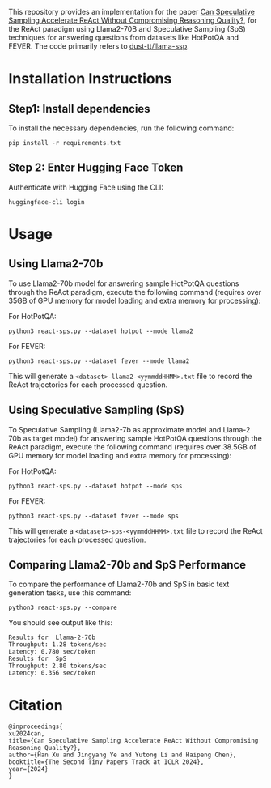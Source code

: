 This repository provides an implementation for the paper [Can Speculative Sampling Accelerate ReAct Without Compromising Reasoning Quality?](https://openreview.net/forum?id=42b9hJrIpX), for the ReAct paradigm using Llama2-70B and Speculative Sampling (SpS) techniques for answering questions from datasets like HotPotQA and FEVER. The code primarily refers to [dust-tt/llama-ssp](https://github.com/dust-tt/llama-ssp).

# Installation Instructions
## Step1: Install dependencies
To install the necessary dependencies, run the following command:

```
pip install -r requirements.txt
```

## Step 2: Enter Hugging Face Token
Authenticate with Hugging Face using the CLI:
```
huggingface-cli login
```
# Usage
## Using Llama2-70b
To use Llama2-70b model for answering sample HotPotQA questions through the ReAct paradigm, execute the following command (requires over 35GB of GPU memory for model loading and extra memory for processing):

For HotPotQA:
```
python3 react-sps.py --dataset hotpot --mode llama2
```
For FEVER:
```
python3 react-sps.py --dataset fever --mode llama2
```
This will generate a `<dataset>-llama2-<yymmddHHMM>.txt` file to record the ReAct trajectories for each processed question.
## Using Speculative Sampling (SpS)
To Speculative Sampling (Llama2-7b as approximate model and Llama-2 70b as target model) for answering sample HotPotQA questions through the ReAct paradigm, execute the following command (requires over 38.5GB of GPU memory for model loading and extra memory for processing):

For HotPotQA:
```
python3 react-sps.py --dataset hotpot --mode sps
```
For FEVER:
```
python3 react-sps.py --dataset fever --mode sps
```
This will generate a `<dataset>-sps-<yymmddHHMM>.txt` file to record the ReAct trajectories for each processed question.
## Comparing Llama2-70b and SpS Performance
To compare the performance of Llama2-70b and SpS in basic text generation tasks, use this command:
```
python3 react-sps.py --compare
```
You should see output like this:
```
Results for  Llama-2-70b
Throughput: 1.28 tokens/sec
Latency: 0.780 sec/token
Results for  SpS
Throughput: 2.80 tokens/sec
Latency: 0.356 sec/token
```
# Citation
```
@inproceedings{
xu2024can,
title={Can Speculative Sampling Accelerate ReAct Without Compromising Reasoning Quality?},
author={Han Xu and Jingyang Ye and Yutong Li and Haipeng Chen},
booktitle={The Second Tiny Papers Track at ICLR 2024},
year={2024}
}
```
